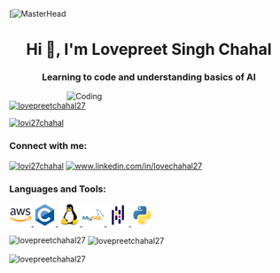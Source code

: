 [![MasterHead](https://www.nasa.gov/sites/default/files/thumbnails/image/main_image_star-forming_region_carina_nircam_final-5mb.jpg)
<h1 align="center">Hi 👋, I'm Lovepreet Singh Chahal</h1>
<h3 align="center">Learning to code and understanding basics of AI</h3>
<img align="right" alt="Coding" width="400" src=“https://camo.githubusercontent.com/cae12fddd9d6982901d82580bdf321d81fb299141098ca1c2d4891870827bf17/68747470733a2f2f6d69726f2e6d656469756d2e636f6d2f6d61782f313336302f302a37513379765349765f7430696f4a2d5a2e676966”
<p align="left"> <a href="https://github.com/ryo-ma/github-profile-trophy"><img src="https://github-profile-trophy.vercel.app/?username=lovepreetchahal27" alt="lovepreetchahal27" /></a> </p>

<p align="left"> <a href="https://twitter.com/lovi27chahal" target="blank"><img src="https://img.shields.io/twitter/follow/lovi27chahal?logo=twitter&style=for-the-badge" alt="lovi27chahal" /></a> </p>

<h3 align="left">Connect with me:</h3>
<p align="left">
<a href="https://twitter.com/lovi27chahal" target="blank"><img align="center" src="https://raw.githubusercontent.com/rahuldkjain/github-profile-readme-generator/master/src/images/icons/Social/twitter.svg" alt="lovi27chahal" height="30" width="40" /></a>
<a href="https://linkedin.com/in/www.linkedin.com/in/lovechahal27" target="blank"><img align="center" src="https://raw.githubusercontent.com/rahuldkjain/github-profile-readme-generator/master/src/images/icons/Social/linked-in-alt.svg" alt="www.linkedin.com/in/lovechahal27" height="30" width="40" /></a>
</p>

<h3 align="left">Languages and Tools:</h3>
<p align="left"> <a href="https://aws.amazon.com" target="_blank" rel="noreferrer"> <img src="https://raw.githubusercontent.com/devicons/devicon/master/icons/amazonwebservices/amazonwebservices-original-wordmark.svg" alt="aws" width="40" height="40"/> </a> <a href="https://www.cprogramming.com/" target="_blank" rel="noreferrer"> <img src="https://raw.githubusercontent.com/devicons/devicon/master/icons/c/c-original.svg" alt="c" width="40" height="40"/> </a> <a href="https://www.linux.org/" target="_blank" rel="noreferrer"> <img src="https://raw.githubusercontent.com/devicons/devicon/master/icons/linux/linux-original.svg" alt="linux" width="40" height="40"/> </a> <a href="https://www.mysql.com/" target="_blank" rel="noreferrer"> <img src="https://raw.githubusercontent.com/devicons/devicon/master/icons/mysql/mysql-original-wordmark.svg" alt="mysql" width="40" height="40"/> </a> <a href="https://pandas.pydata.org/" target="_blank" rel="noreferrer"> <img src="https://raw.githubusercontent.com/devicons/devicon/2ae2a900d2f041da66e950e4d48052658d850630/icons/pandas/pandas-original.svg" alt="pandas" width="40" height="40"/> </a> <a href="https://www.python.org" target="_blank" rel="noreferrer"> <img src="https://raw.githubusercontent.com/devicons/devicon/master/icons/python/python-original.svg" alt="python" width="40" height="40"/> </a> </p>

<p><img align="left" src="https://github-readme-stats.vercel.app/api/top-langs?username=lovepreetchahal27&show_icons=true&locale=en&layout=compact" alt="lovepreetchahal27" /></p>

<p>&nbsp;<img align="center" src="https://github-readme-stats.vercel.app/api?username=lovepreetchahal27&show_icons=true&locale=en" alt="lovepreetchahal27" /></p>

<p><img align="center" src="https://github-readme-streak-stats.herokuapp.com/?user=lovepreetchahal27&" alt="lovepreetchahal27" /></p>

